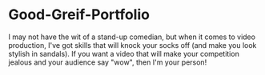# Good-Greif-Portfolio
I may not have the wit of a stand-up comedian, but when it comes to video production, I've got skills that will knock your socks off (and make you look stylish in sandals). If you want a video that will make your competition jealous and your audience say "wow", then I'm your person!
